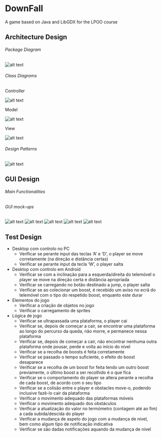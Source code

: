 # DownFall

A game based on Java and LibGDX for the LPOO course

## Architecture Design

###### Package Diagram

![alt text](https://github.com/SofiaCardosoMartins/DownFall/blob/master/intermediate_delivery/architecture/package_diagram/package_diagram.png)

###### Class Diagrams

Controller

![alt text](https://github.com/SofiaCardosoMartins/DownFall/blob/master/intermediate_delivery/architecture/class_diagram/images/controller.png)

Model

![alt text](https://github.com/SofiaCardosoMartins/DownFall/blob/master/intermediate_delivery/architecture/class_diagram/images/model.png)

View

![alt text](https://github.com/SofiaCardosoMartins/DownFall/blob/master/intermediate_delivery/architecture/class_diagram/images/view.png)

###### Design Patterns

![alt text](https://github.com/SofiaCardosoMartins/DownFall/blob/master/intermediate_delivery/architecture/design_patterns/design_patterns.png)

## GUI Design

###### Main Functionalities

###### GUI mock-ups

![alt text](https://github.com/SofiaCardosoMartins/DownFall/blob/master/intermediate_delivery/gui/mockups/%231_MainMenu.png)
![alt text](https://github.com/SofiaCardosoMartins/DownFall/blob/master/intermediate_delivery/gui/mockups/%232_Instructions.png)
![alt text](https://github.com/SofiaCardosoMartins/DownFall/blob/master/intermediate_delivery/gui/mockups/%233_Gameplay.png)
![alt text](https://github.com/SofiaCardosoMartins/DownFall/blob/master/intermediate_delivery/gui/mockups/%234_Lost.png)
![alt text](https://github.com/SofiaCardosoMartins/DownFall/blob/master/intermediate_delivery/gui/mockups/%235_Won.png)

## Test Design

- Desktop com controlo no PC
  - Verificar se perante input das teclas ‘A’ e ‘D’, o player se move corretamente (na direção e distância certas)
  - Verificar se perante input da tecla ‘W’, o player salta
- Desktop com controlo em Android
  - Verificar se com a inclinação para a esquerda/direita do telemóvel o player se move na direção certa e distância apropriada
  - Verificar se carregando no botão destinado a jump, o player salta
  - Verificar se ao colecionar um boost, é recebido um aviso no ecrã do telemóvel com o tipo do respetido boost, enquanto este durar
- Elementos do jogo
  - Verificar a criação de objetos no jogo
  - Verificar o carregamento de sprites
- Lógica de jogo
  - Verificar se ultrapassada uma plataforma, o player cai
  - Verificar se, depois de começar a cair, se encontrar uma plataforma ao longo do percurso da queda, não morre, e permanece nessa plataforma
  - Verificar se, depois de começar a cair, não encontrar nenhuma outra plataforma onde pousar, perde e volta ao início do nível
  - Verificar se a recolha de boosts é feita corretamente
  - Verificar se passado o tempo suficiente, o efeito do boost desaparece
  - Verificar se a recolha de um boost for feita tendo um outro boost previamente, o último boost a ser recolhido é o que fica
  - Verificar se o comportamento do player se altera perante a recolha de cada boost, de acordo com o seu tipo
  - Verificar se a colisão entre o player e obstacles move-o, podendo inclusive fazê-lo cair da plataforma
  - Verificar o movimento adequado das plataformas móveis
  - Verificar o movimento adequado dos obstáculos
  - Verificar a atualização do valor no termómetro (contagem até ao fim) a cada subida/descida do player
  - Verificar a mudança de aspeto do jogo com a mudança de nível, bem como algum tipo de notificação indicativa
  - Verificar se são dadas notificações aquando da mudança de nível
